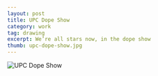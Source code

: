 ```yaml
---
layout: post
title: UPC Dope Show
category: work
tag: drawing
excerpt: We’re all stars now, in the dope show
thumb: upc-dope-show.jpg
---
```


<p>
  <img src="{{ site.file }}/work/upc-dope-show.jpg" alt="UPC Dope Show">
</p>